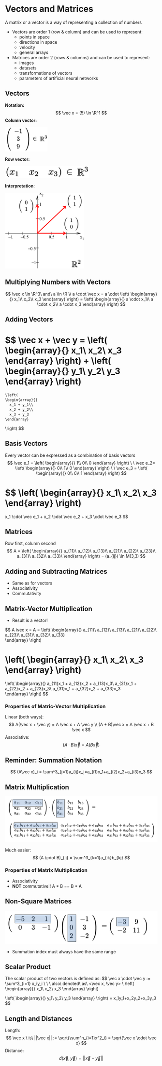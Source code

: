 # Vectors and Matrices

A matrix or a vector is a way of representing a collection of numbers

* Vectors are order 1 (row & column) and can be used to represent:
  * points in space
  * directions in space
  * velocity
  * general arrays
* Matrices are order 2 (rows & columns) and can be used to represent:
  * images
  * datasets
  * transformations of vectors
  * parameters of artificial neural networks



## Vectors

**Notation:**
$$
\vec x = (5) \in \R^1
$$
**Column vector:**

<img src="images/column-vector.PNG" height=80>

**Row vector:**

<img src="images/row-vector.PNG" height=40>

**Interpretation:**



<img src="images/vector-1.PNG" height=250>



## Multiplying Numbers with Vectors

$$
\vec x \in \R^3\ and\ a \in \R \\
a \cdot \vec x = a \cdot
  \left(
    \begin{array}{}
      x_1\\
      x_2\\
      x_3
    \end{array}
  \right) = 
    \left(
    \begin{array}{}
      a \cdot x_1\\
      a \cdot x_2\\
      a \cdot x_3
    \end{array}
  \right)
$$



## Adding Vectors

$$
\vec x + \vec y =
\left(
    \begin{array}{}
      x_1\\
      x_2\\
      x_3
    \end{array}
  \right)
  +
  \left(
  \begin{array}{}
  y_1\\
  y_2\\
  y_3
  \end{array}
  \right)
  =
    \left(
    \begin{array}{}
      x_1 + y_1\\
      x_2 + y_2\\
      x_3 + y_3
    \end{array}
  \right)
$$



## Basis Vectors

Every vector can be expressed as a combination of basis vectors
$$
\vec e_1 =   \left(
    \begin{array}{}
      1\\
      0\\
      0
    \end{array}
  \right)
  \ \ 
  \vec e_2=   \left(
    \begin{array}{}
      0\\
      1\\
      0
    \end{array}
  \right)
  \ \
  \vec e_3 =   \left(
    \begin{array}{}
      0\\
      0\\
      1
    \end{array}
  \right)
$$

$$
\left(
    \begin{array}{}
      x_1\\
      x_2\\
      x_3
    \end{array}
  \right)
  =
  x_1 \cdot \vec e_1 + x_2 \cdot \vec e_2 + x_3 \cdot \vec e_3
$$



## Matrices

Row first, column second
$$
A =   \left(
    \begin{array}{}
      a_{11}\ a_{12}\ a_{13}\\
      a_{21}\ a_{22}\ a_{23}\\
      a_{31}\ a_{32}\ a_{33}\
    \end{array}
  \right)
  = (a_{ij}) \in M(3,3)
$$


## Adding and Subtracting Matrices

* Same as for vectors
* Associativity
* Commutativity



## Matrix-Vector Multiplication

* Result is a vector!

$$
A \vec x =   A =   \left(
    \begin{array}{}
      a_{11}\ a_{12}\ a_{13}\\
      a_{21}\ a_{22}\ a_{23}\\
      a_{31}\ a_{32}\ a_{33}\
    \end{array}
  \right)
  
  \left(
    \begin{array}{}
      x_1\\
      x_2\\
      x_3
    \end{array}
  \right)
  =
  \left(
    \begin{array}{}
      a_{11}x_1 + a_{12}x_2 + a_{13}x_3\\
      a_{21}x_1 + a_{22}x_2 + a_{23}x_3\\
      a_{31}x_1 + a_{32}x_2 + a_{33}x_3\
    \end{array}
  \right)
$$



### Properties of Matric-Vector Multiplication

Linear (both ways):
$$
A(\vec x + \vec y) = A \vec x + A \vec y \\
(A + B)\vec x = A \vec x + B \vec x
$$
Associative:
$$
(A \cdot B)\vec x = A(B\vec x)
$$


## Reminder: Summation Notation

$$
(A\vec x)_i =  \sum^3_{j=1}a_{ij}x_j=a_{i1}x_1+a_{i2}x_2+a_{i3}x_3
$$



## Matrix Multiplication

<img src="images/matrix-multiplication.PNG">

Much easier:
$$
(A \cdot B)_{ij} = \sum^3_{k=1}a_{ik}b_{kj}
$$

### Properties of Matrix Multiplication

* Associativity
* **NOT** commutative!! A * B =\= B * A



## Non-Square Matrices

<img src="images/matrix-multiplication-2.PNG" height=110>

* Summation index must always have the same range



## Scalar Product

The scalar product of two vectors is defined as:
$$
\vec x \cdot \vec y := \sum^3_{i=1} x_iy_i \ \ \ also\ denoted\ as\ <\vec x, \vec y> \\
\left(
    \begin{array}{}
      x_1\ x_2\ x_3
    \end{array}
  \right)
  
  \left(
    \begin{array}{}
      y_1\\
      y_2\\
      y_3
    \end{array}
  \right)
  = x_1y_1+x_2y_2+x_3y_3
$$


## Length and Distances

Length:
$$
\vec x \ is\ ||\vec x|| := \sqrt{\sum^n_{i=1}x^2_i} = \sqrt{\vec x \cdot \vec x}
$$
Distance:
$$
d(\vec x, \vec y) = ||\vec x - \vec y||
$$
